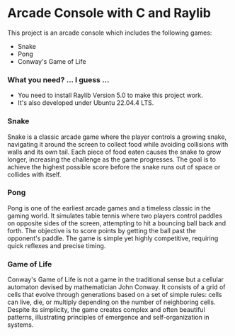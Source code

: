 # Arcade Console with C and Raylib

This project is an arcade console which includes the following games: 

- Snake
- Pong
- Conway's Game of Life

### What you need? ... I guess ...

- You need to install Raylib Version 5.0 to make this project work. 
- It's also developed under Ubuntu 22.04.4 LTS.

### Snake

Snake is a classic arcade game where the player controls a growing snake,
navigating it around the screen to collect food while avoiding collisions
with walls and its own tail. Each piece of food eaten causes the snake to
grow longer, increasing the challenge as the game progresses. The goal is
to achieve the highest possible score before the snake runs out of space 
or collides with itself.

### Pong

Pong is one of the earliest arcade games and a timeless classic in the 
gaming world. It simulates table tennis where two players control paddles
on opposite sides of the screen, attempting to hit a bouncing ball back and forth.
The objective is to score points by getting the ball past the opponent's paddle.
The game is simple yet highly competitive, requiring quick reflexes and precise timing.

### Game of Life

Conway's Game of Life is not a game in the traditional sense but a cellular 
automaton devised by mathematician John Conway. It consists of a grid of 
cells that evolve through generations based on a set of simple rules: cells
can live, die, or multiply depending on the number of neighboring cells.
Despite its simplicity, the game creates complex and often beautiful patterns,
illustrating principles of emergence and self-organization in systems.